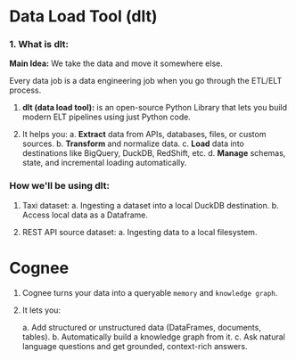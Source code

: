 # Data Load Tool (dlt)

### 1. What is dlt: 

**Main Idea:** We take the data and move it somewhere else. 

Every data job is a data engineering job when you go through the ETL/ELT process. 

1. **dlt (data load tool):** is an open-source Python Library that lets you build modern ELT pipelines using just Python code. 

2. It helps you: 
        a. **Extract** data from APIs, databases, files, or custom sources.
        b. **Transform** and normalize data.
        c. **Load** data into destinations like BigQuery, DuckDB, RedShift, etc. 
        d. **Manage** schemas, state, and incremental loading automatically. 


### How we'll be using dlt: 

1. Taxi dataset: 
    a. Ingesting a dataset into a local DuckDB destination. 
    b. Access local data as a Dataframe. 

2. REST API source dataset: 
    a. Ingesting data to a local filesystem.


# Cognee

1. Cognee turns your data into a queryable `memory` and `knowledge graph`.

2. It lets you:     

    a. Add structured or unstructured data (DataFrames, documents, tables). 
    b. Automatically build a knowledge graph from it. 
    c. Ask natural language questions and get grounded, context-rich answers. 